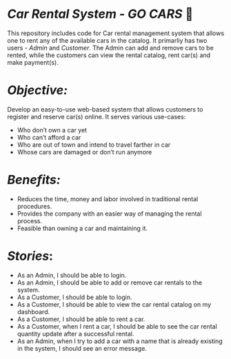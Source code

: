 # _Car Rental System - GO CARS_ 🚗

This repository includes code for Car rental management system that allows one to rent any of the available cars in the catalog.
It primarliy has two users - _Admin_ and _Customer_.
The Admin can add and remove cars to be rented, while the customers can view the rental catalog, rent car(s) and make payment(s).


# _Objective:_ 
Develop an easy-to-use web-based system that allows customers to register and reserve car(s) online.
It serves various use-cases:
* Who don’t own a car yet
* Who can’t afford a car 
* Who are out of town and intend to travel farther in car
* Whose cars are damaged or don’t run anymore
# _Benefits:_
* Reduces the time, money and labor involved in traditional rental procedures.
* Provides the company with an easier way of managing the rental process. 
* Feasible than owning a car and maintaining it. 
# _Stories_:
* As an Admin, I should be able to login.
* As an Admin, I should be able to add or remove car rentals to the system.
* As a Customer, I should be able to login.
* As a Customer, I should be able to view the car rental catalog on my dashboard.
* As a Customer, I should be able to rent a car.
* As a Customer, when I rent a car, I should be able to see the car rental quantity update after a successful rental. 
* As an Admin, when I try to add a car with a name that is already existing in the system, I should see an error message. 
